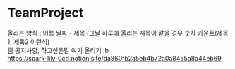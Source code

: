 # TeamProject
올리는 양식 : 이름 날짜 - 제목 (그날 하루에 올리는 제목이 같을 경우 숫자 카운트(제목1, 제목2 이런식)  
팀 공지사항, 하고싶은말 여기 올리기 :b  
https://spark-lily-0cd.notion.site/da860fb2a5eb4b72a0a8455a8a44eb69

